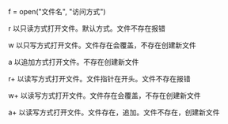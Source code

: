 f = open("文件名", "访问方式")

r    以只读方式打开文件。默认方式。文件不存在报错

w    以只写方式打开文件。文件存在会覆盖，不存在创建新文件

a    以追加方式打开文件。不存在创建新文件

r+    以读写方式打开文件。文件指针在开头。文件不存在报错

w+    以读写方式打开文件。文件存在会覆盖，不存在创建新文件

a+    以读写方式打开文件。文件存在，追加。文件不存在，创建新文件